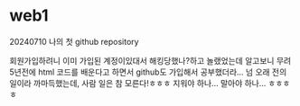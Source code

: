 # web1



20240710
나의 첫 github repository


회원가입하려니 이미 가입된 계정이있대서 해킹당했나?하고 놀랬었는데
알고보니 무려 5년전에 html 코드를 배운다고 하면서 github도
가입해서 공부했더라...
넘 오래 전의 일이라 까마득했는데, 사람 일은 참 모른다!ㅎㅎㅎ
지워야 하나... 말아야 하나... ㅎㅎㅎㅎ
